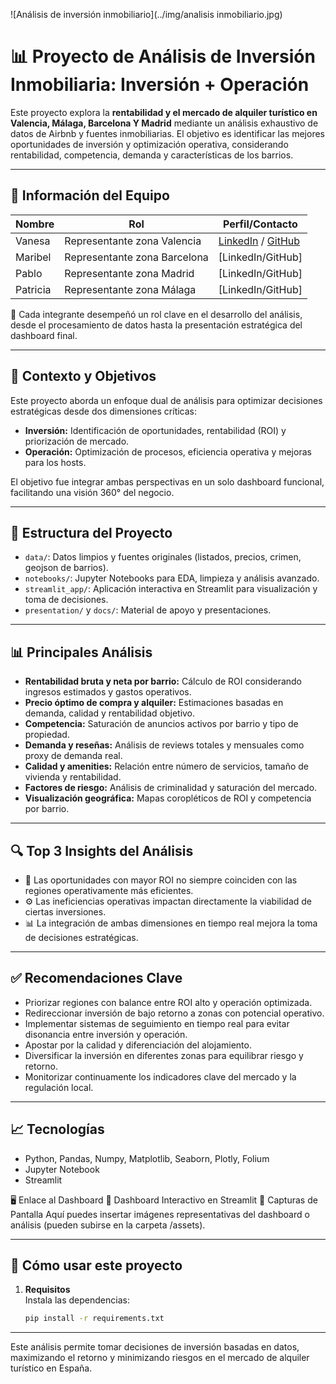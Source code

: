 ![Análisis de inversión inmobiliario](../img/analisis inmobiliario.jpg)


# 📊 Proyecto de Análisis de Inversión Inmobiliaria: Inversión + Operación

Este proyecto explora la **rentabilidad y el mercado de alquiler turístico en Valencia, Málaga, Barcelona Y Madrid** mediante un análisis exhaustivo de datos de Airbnb y fuentes inmobiliarias. El objetivo es identificar las mejores oportunidades de inversión y optimización operativa, considerando rentabilidad, competencia, demanda y características de los barrios.

---

## 👥 Información del Equipo

| Nombre    | Rol                        | Perfil/Contacto                                                                 |
|-----------|----------------------------|---------------------------------------------------------------------------------|
| Vanesa    | Representante zona Valencia| [LinkedIn](https://www.linkedin.com/in/vanesa-fernandez-pomer/) / [GitHub](https://github.com/vfpomer) |
| Maribel   | Representante zona Barcelona| [LinkedIn/GitHub]                                                               |
| Pablo     | Representante zona Madrid  | [LinkedIn/GitHub]                                                               |
| Patricia  | Representante zona Málaga  | [LinkedIn/GitHub]                                                               |

🔗 Cada integrante desempeñó un rol clave en el desarrollo del análisis, desde el procesamiento de datos hasta la presentación estratégica del dashboard final.

---

## 🧠 Contexto y Objetivos

Este proyecto aborda un enfoque dual de análisis para optimizar decisiones estratégicas desde dos dimensiones críticas:

- **Inversión:** Identificación de oportunidades, rentabilidad (ROI) y priorización de mercado.
- **Operación:** Optimización de procesos, eficiencia operativa y mejoras para los hosts.

El objetivo fue integrar ambas perspectivas en un solo dashboard funcional, facilitando una visión 360° del negocio.

---

## 📂 Estructura del Proyecto

- `data/`: Datos limpios y fuentes originales (listados, precios, crimen, geojson de barrios).
- `notebooks/`: Jupyter Notebooks para EDA, limpieza y análisis avanzado.
- `streamlit_app/`: Aplicación interactiva en Streamlit para visualización y toma de decisiones.
- `presentation/` y `docs/`: Material de apoyo y presentaciones.

---

## 📊 Principales Análisis

- **Rentabilidad bruta y neta por barrio:** Cálculo de ROI considerando ingresos estimados y gastos operativos.
- **Precio óptimo de compra y alquiler:** Estimaciones basadas en demanda, calidad y rentabilidad objetivo.
- **Competencia:** Saturación de anuncios activos por barrio y tipo de propiedad.
- **Demanda y reseñas:** Análisis de reviews totales y mensuales como proxy de demanda real.
- **Calidad y amenities:** Relación entre número de servicios, tamaño de vivienda y rentabilidad.
- **Factores de riesgo:** Análisis de criminalidad y saturación del mercado.
- **Visualización geográfica:** Mapas coropléticos de ROI y competencia por barrio.

---

## 🔍 Top 3 Insights del Análisis

- 🚀 Las oportunidades con mayor ROI no siempre coinciden con las regiones operativamente más eficientes.
- ⚙️ Las ineficiencias operativas impactan directamente la viabilidad de ciertas inversiones.
- 📊 La integración de ambas dimensiones en tiempo real mejora la toma de decisiones estratégicas.

---

## ✅ Recomendaciones Clave

- Priorizar regiones con balance entre ROI alto y operación optimizada.
- Redireccionar inversión de bajo retorno a zonas con potencial operativo.
- Implementar sistemas de seguimiento en tiempo real para evitar disonancia entre inversión y operación.
- Apostar por la calidad y diferenciación del alojamiento.
- Diversificar la inversión en diferentes zonas para equilibrar riesgo y retorno.
- Monitorizar continuamente los indicadores clave del mercado y la regulación local.

---

## 📈 Tecnologías
- Python, Pandas, Numpy, Matplotlib, Seaborn, Plotly, Folium
- Jupyter Notebook
- Streamlit


🖥️ Enlace al Dashboard
🔗 Dashboard Interactivo en Streamlit
📸 Capturas de Pantalla
Aquí puedes insertar imágenes representativas del dashboard o análisis (pueden subirse en la carpeta /assets).

---

## 🚀 Cómo usar este proyecto

1. **Requisitos**  
   Instala las dependencias:
   ```sh
   pip install -r requirements.txt

---

   Este análisis permite tomar decisiones de inversión basadas en datos, maximizando el retorno y minimizando riesgos en el mercado de alquiler turístico en España.
